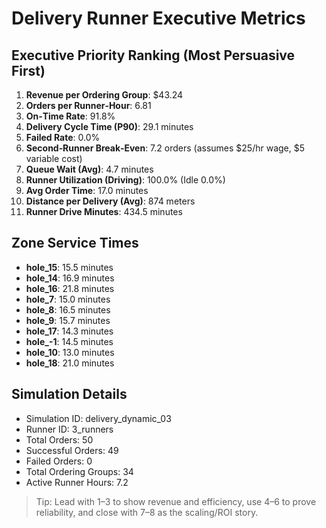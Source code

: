 # Delivery Runner Executive Metrics

## Executive Priority Ranking (Most Persuasive First)
1. **Revenue per Ordering Group**: $43.24
2. **Orders per Runner‑Hour**: 6.81
3. **On‑Time Rate**: 91.8%
4. **Delivery Cycle Time (P90)**: 29.1 minutes
5. **Failed Rate**: 0.0%
6. **Second‑Runner Break‑Even**: 7.2 orders (assumes $25/hr wage, $5 variable cost)
7. **Queue Wait (Avg)**: 4.7 minutes
8. **Runner Utilization (Driving)**: 100.0% (Idle 0.0%)
9. **Avg Order Time**: 17.0 minutes
10. **Distance per Delivery (Avg)**: 874 meters
11. **Runner Drive Minutes**: 434.5 minutes

## Zone Service Times
- **hole_15**: 15.5 minutes
- **hole_14**: 16.9 minutes
- **hole_16**: 21.8 minutes
- **hole_7**: 15.0 minutes
- **hole_8**: 16.5 minutes
- **hole_9**: 15.7 minutes
- **hole_17**: 14.3 minutes
- **hole_-1**: 14.5 minutes
- **hole_10**: 13.0 minutes
- **hole_18**: 21.0 minutes


## Simulation Details
- Simulation ID: delivery_dynamic_03
- Runner ID: 3_runners
- Total Orders: 50
- Successful Orders: 49
- Failed Orders: 0
- Total Ordering Groups: 34
- Active Runner Hours: 7.2

> Tip: Lead with 1–3 to show revenue and efficiency, use 4–6 to prove reliability, and close with 7–8 as the scaling/ROI story.

